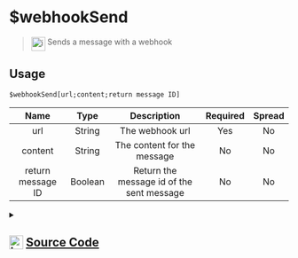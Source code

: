 # $webhookSend
> <img align="top" src="https://upload.wikimedia.org/wikipedia/commons/thumb/e/e4/Infobox_info_icon.svg/160px-Infobox_info_icon.svg.png?20150409153300" alt="image" width="25" height="auto"> Sends a message with a webhook
## Usage
```
$webhookSend[url;content;return message ID]
```
| Name | Type | Description | Required | Spread
| :---: | :---: | :---: | :---: | :---: |
url | String | The webhook url | Yes | No
content | String | The content for the message | No | No
return message ID | Boolean | Return the message id of the sent message | No | No
<details>
<summary>
    
## <img align="top" src="https://cdn4.iconfinder.com/data/icons/iconsimple-logotypes/512/github-512.png" alt="image" width="25" height="auto">  [Source Code](https://github.com/tryforge/ForgeScript-V2/blob/main/src/native/webhookSend.ts)
    
</summary>
    
```ts
import { Message, WebhookClient } from "discord.js"
import { ArgType, NativeFunction, Return } from "../structures"

export default new NativeFunction({
    name: "$webhookSend",
    version: "1.0.0",
    description: "Sends a message with a webhook",
    brackets: true,
    unwrap: true,
    args: [
        {
            name: "url",
            description: "The webhook url",
            rest: false,
            required: true,
            type: ArgType.String,
        },
        {
            name: "content",
            description: "The content for the message",
            rest: false,
            type: ArgType.String,
        },
        {
            name: "return message ID",
            description: "Return the message id of the sent message",
            rest: false,
            type: ArgType.Boolean,
        },
    ],
    async execute(ctx, [url, content, returnMessageID]) {
        const web = new WebhookClient({ url })

        ctx.container.content = content || undefined
        const m = await ctx.container.send<Message>(web)
        return Return.success(returnMessageID && m ? m.id : undefined)
    },
})

```
    
</details>